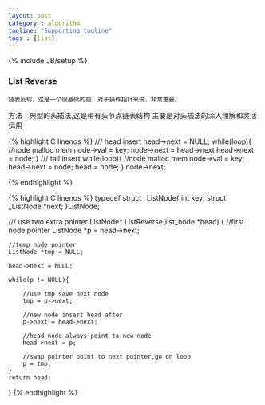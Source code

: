 ```yaml
---
layout: post
category : algorithm
tagline: "Supporting tagline"
tags : [list]
---
```

{% include JB/setup %}

### List Reverse

    链表反转，这是一个很基础的题，对于操作指针来说，非常重要。

方法：典型的头插法,这是带有头节点链表结构
主要是对头插法的深入理解和灵活运用

{% highlight C linenos %}
/// head insert
	head->next = NULL;
	while(loop){
		//node  malloc mem
		node->val = key;
		node->next = head->next
		head->next = node;
	}
/// tail insert
	while(loop){
		//node  malloc mem
		node->val = key;
		head->next = node;
		head = node;
	}
	node->next;

{% endhighlight %}

{% highlight C linenos %}
typedef struct _ListNode{
	int		key;
	struct _ListNode *next;
}ListNode;

///	use two extra pointer
ListNode* ListReverse(list_node *head)
{
	//first node pointer
	ListNode *p = head->next;

	//temp node pointer
	ListNode *tmp = NULL;

	head->next = NULL;

	while(p != NULL){

		//use tmp save next node
		tmp = p->next;

		//new node insert head after
		p->next = head->next;

		//head node always point to new node
		head->next = p;

		//swap pointer point to next pointer,go on loop
		p = tmp;
	}
	return head;
}
{% endhighlight %}
